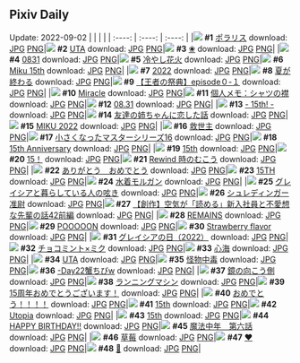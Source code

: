 ## Pixiv Daily
Update: 2022-09-02
|      |      |      |
| :----: | :----: | :----: |
|![](https://pixiv.microyu.workers.dev/c/240x480/img-master/img/2022/08/31/00/39/15/100881091_p0_master1200.jpg) **#1** [ポラリス](https://www.pixiv.net/artworks/100881091) download: [JPG](https://pixiv.microyu.workers.dev/img-original/img/2022/08/31/00/39/15/100881091_p0.jpg) [PNG](https://pixiv.microyu.workers.dev/img-original/img/2022/08/31/00/39/15/100881091_p0.png)|![](https://pixiv.microyu.workers.dev/c/240x480/img-master/img/2022/08/31/00/00/22/100879261_p0_master1200.jpg) **#2** [UTA](https://www.pixiv.net/artworks/100879261) download: [JPG](https://pixiv.microyu.workers.dev/img-original/img/2022/08/31/00/00/22/100879261_p0.jpg) [PNG](https://pixiv.microyu.workers.dev/img-original/img/2022/08/31/00/00/22/100879261_p0.png)|![](https://pixiv.microyu.workers.dev/c/240x480/img-master/img/2022/08/31/00/12/35/100880130_p0_master1200.jpg) **#3** [❀](https://www.pixiv.net/artworks/100880130) download: [JPG](https://pixiv.microyu.workers.dev/img-original/img/2022/08/31/00/12/35/100880130_p0.jpg) [PNG](https://pixiv.microyu.workers.dev/img-original/img/2022/08/31/00/12/35/100880130_p0.png)|
|![](https://pixiv.microyu.workers.dev/c/240x480/img-master/img/2022/08/31/02/47/22/100883685_p0_master1200.jpg) **#4** [0831](https://www.pixiv.net/artworks/100883685) download: [JPG](https://pixiv.microyu.workers.dev/img-original/img/2022/08/31/02/47/22/100883685_p0.jpg) [PNG](https://pixiv.microyu.workers.dev/img-original/img/2022/08/31/02/47/22/100883685_p0.png)|![](https://pixiv.microyu.workers.dev/c/240x480/img-master/img/2022/08/31/00/00/33/100879299_p0_master1200.jpg) **#5** [冷やし花火](https://www.pixiv.net/artworks/100879299) download: [JPG](https://pixiv.microyu.workers.dev/img-original/img/2022/08/31/00/00/33/100879299_p0.jpg) [PNG](https://pixiv.microyu.workers.dev/img-original/img/2022/08/31/00/00/33/100879299_p0.png)|![](https://pixiv.microyu.workers.dev/c/240x480/img-master/img/2022/08/31/01/02/16/100881744_p0_master1200.jpg) **#6** [Miku 15th](https://www.pixiv.net/artworks/100881744) download: [JPG](https://pixiv.microyu.workers.dev/img-original/img/2022/08/31/01/02/16/100881744_p0.jpg) [PNG](https://pixiv.microyu.workers.dev/img-original/img/2022/08/31/01/02/16/100881744_p0.png)|
|![](https://pixiv.microyu.workers.dev/c/240x480/img-master/img/2022/08/31/00/00/14/100879193_p0_master1200.jpg) **#7** [2022](https://www.pixiv.net/artworks/100879193) download: [JPG](https://pixiv.microyu.workers.dev/img-original/img/2022/08/31/00/00/14/100879193_p0.jpg) [PNG](https://pixiv.microyu.workers.dev/img-original/img/2022/08/31/00/00/14/100879193_p0.png)|![](https://pixiv.microyu.workers.dev/c/240x480/img-master/img/2022/08/31/00/31/55/100880818_p0_master1200.jpg) **#8** [夏が終わる](https://www.pixiv.net/artworks/100880818) download: [JPG](https://pixiv.microyu.workers.dev/img-original/img/2022/08/31/00/31/55/100880818_p0.jpg) [PNG](https://pixiv.microyu.workers.dev/img-original/img/2022/08/31/00/31/55/100880818_p0.png)|![](https://pixiv.microyu.workers.dev/c/240x480/img-master/img/2022/09/01/00/39/00/100907403_p0_master1200.jpg) **#9** [【王者の祭典】episode０-１](https://www.pixiv.net/artworks/100907403) download: [JPG](https://pixiv.microyu.workers.dev/img-original/img/2022/09/01/00/39/00/100907403_p0.jpg) [PNG](https://pixiv.microyu.workers.dev/img-original/img/2022/09/01/00/39/00/100907403_p0.png)|
|![](https://pixiv.microyu.workers.dev/c/240x480/img-master/img/2022/08/31/01/24/39/100882273_p0_master1200.jpg) **#10** [Miracle](https://www.pixiv.net/artworks/100882273) download: [JPG](https://pixiv.microyu.workers.dev/img-original/img/2022/08/31/01/24/39/100882273_p0.jpg) [PNG](https://pixiv.microyu.workers.dev/img-original/img/2022/08/31/01/24/39/100882273_p0.png)|![](https://pixiv.microyu.workers.dev/c/240x480/img-master/img/2022/08/31/08/00/02/100886645_p0_master1200.jpg) **#11** [個人メモ：シャツの襟](https://www.pixiv.net/artworks/100886645) download: [JPG](https://pixiv.microyu.workers.dev/img-original/img/2022/08/31/08/00/02/100886645_p0.jpg) [PNG](https://pixiv.microyu.workers.dev/img-original/img/2022/08/31/08/00/02/100886645_p0.png)|![](https://pixiv.microyu.workers.dev/c/240x480/img-master/img/2022/08/31/18/54/42/100882903_p0_master1200.jpg) **#12** [08.31](https://www.pixiv.net/artworks/100882903) download: [JPG](https://pixiv.microyu.workers.dev/img-original/img/2022/08/31/18/54/42/100882903_p0.jpg) [PNG](https://pixiv.microyu.workers.dev/img-original/img/2022/08/31/18/54/42/100882903_p0.png)|
|![](https://pixiv.microyu.workers.dev/c/240x480/img-master/img/2022/08/31/00/00/32/100879293_p0_master1200.jpg) **#13** [- 15th! -](https://www.pixiv.net/artworks/100879293) download: [JPG](https://pixiv.microyu.workers.dev/img-original/img/2022/08/31/00/00/32/100879293_p0.jpg) [PNG](https://pixiv.microyu.workers.dev/img-original/img/2022/08/31/00/00/32/100879293_p0.png)|![](https://pixiv.microyu.workers.dev/c/240x480/img-master/img/2022/09/01/00/02/23/100906098_p0_master1200.jpg) **#14** [友達の姉ちゃんに恋した話](https://www.pixiv.net/artworks/100906098) download: [JPG](https://pixiv.microyu.workers.dev/img-original/img/2022/09/01/00/02/23/100906098_p0.jpg) [PNG](https://pixiv.microyu.workers.dev/img-original/img/2022/09/01/00/02/23/100906098_p0.png)|![](https://pixiv.microyu.workers.dev/c/240x480/img-master/img/2022/08/31/00/02/30/100879584_p0_master1200.jpg) **#15** [MIKU 2022](https://www.pixiv.net/artworks/100879584) download: [JPG](https://pixiv.microyu.workers.dev/img-original/img/2022/08/31/00/02/30/100879584_p0.jpg) [PNG](https://pixiv.microyu.workers.dev/img-original/img/2022/08/31/00/02/30/100879584_p0.png)|
|![](https://pixiv.microyu.workers.dev/c/240x480/img-master/img/2022/08/31/00/00/09/100879160_p0_master1200.jpg) **#16** [救世主](https://www.pixiv.net/artworks/100879160) download: [JPG](https://pixiv.microyu.workers.dev/img-original/img/2022/08/31/00/00/09/100879160_p0.jpg) [PNG](https://pixiv.microyu.workers.dev/img-original/img/2022/08/31/00/00/09/100879160_p0.png)|![](https://pixiv.microyu.workers.dev/c/240x480/img-master/img/2022/09/01/23/51/48/100927860_p0_master1200.jpg) **#17** [小さくなったマスターシリーズ16](https://www.pixiv.net/artworks/100927860) download: [JPG](https://pixiv.microyu.workers.dev/img-original/img/2022/09/01/23/51/48/100927860_p0.jpg) [PNG](https://pixiv.microyu.workers.dev/img-original/img/2022/09/01/23/51/48/100927860_p0.png)|![](https://pixiv.microyu.workers.dev/c/240x480/img-master/img/2022/08/31/00/02/22/100879575_p0_master1200.jpg) **#18** [15th Anniversary](https://www.pixiv.net/artworks/100879575) download: [JPG](https://pixiv.microyu.workers.dev/img-original/img/2022/08/31/00/02/22/100879575_p0.jpg) [PNG](https://pixiv.microyu.workers.dev/img-original/img/2022/08/31/00/02/22/100879575_p0.png)|
|![](https://pixiv.microyu.workers.dev/c/240x480/img-master/img/2022/08/31/00/00/40/100879338_p0_master1200.jpg) **#19** [15th](https://www.pixiv.net/artworks/100879338) download: [JPG](https://pixiv.microyu.workers.dev/img-original/img/2022/08/31/00/00/40/100879338_p0.jpg) [PNG](https://pixiv.microyu.workers.dev/img-original/img/2022/08/31/00/00/40/100879338_p0.png)|![](https://pixiv.microyu.workers.dev/c/240x480/img-master/img/2022/08/31/22/02/38/100901556_p0_master1200.jpg) **#20** [15！](https://www.pixiv.net/artworks/100901556) download: [JPG](https://pixiv.microyu.workers.dev/img-original/img/2022/08/31/22/02/38/100901556_p0.jpg) [PNG](https://pixiv.microyu.workers.dev/img-original/img/2022/08/31/22/02/38/100901556_p0.png)|![](https://pixiv.microyu.workers.dev/c/240x480/img-master/img/2022/09/01/00/02/29/100906106_p0_master1200.jpg) **#21** [Rewind 時のむこう](https://www.pixiv.net/artworks/100906106) download: [JPG](https://pixiv.microyu.workers.dev/img-original/img/2022/09/01/00/02/29/100906106_p0.jpg) [PNG](https://pixiv.microyu.workers.dev/img-original/img/2022/09/01/00/02/29/100906106_p0.png)|
|![](https://pixiv.microyu.workers.dev/c/240x480/img-master/img/2022/08/31/00/18/27/100880360_p0_master1200.jpg) **#22** [ありがとう　おめでとう](https://www.pixiv.net/artworks/100880360) download: [JPG](https://pixiv.microyu.workers.dev/img-original/img/2022/08/31/00/18/27/100880360_p0.jpg) [PNG](https://pixiv.microyu.workers.dev/img-original/img/2022/08/31/00/18/27/100880360_p0.png)|![](https://pixiv.microyu.workers.dev/c/240x480/img-master/img/2022/08/31/00/00/12/100879182_p0_master1200.jpg) **#23** [15TH](https://www.pixiv.net/artworks/100879182) download: [JPG](https://pixiv.microyu.workers.dev/img-original/img/2022/08/31/00/00/12/100879182_p0.jpg) [PNG](https://pixiv.microyu.workers.dev/img-original/img/2022/08/31/00/00/12/100879182_p0.png)|![](https://pixiv.microyu.workers.dev/c/240x480/img-master/img/2022/09/01/00/00/07/100905768_p0_master1200.jpg) **#24** [水着モルガン](https://www.pixiv.net/artworks/100905768) download: [JPG](https://pixiv.microyu.workers.dev/img-original/img/2022/09/01/00/00/07/100905768_p0.jpg) [PNG](https://pixiv.microyu.workers.dev/img-original/img/2022/09/01/00/00/07/100905768_p0.png)|
|![](https://pixiv.microyu.workers.dev/c/240x480/img-master/img/2022/09/01/00/13/16/100906612_p0_master1200.jpg) **#25** [グレイシアと暮らしている人の呟き](https://www.pixiv.net/artworks/100906612) download: [JPG](https://pixiv.microyu.workers.dev/img-original/img/2022/09/01/00/13/16/100906612_p0.jpg) [PNG](https://pixiv.microyu.workers.dev/img-original/img/2022/09/01/00/13/16/100906612_p0.png)|![](https://pixiv.microyu.workers.dev/c/240x480/img-master/img/2022/09/01/00/01/30/100906020_p0_master1200.jpg) **#26** [シュレディンガー准尉](https://www.pixiv.net/artworks/100906020) download: [JPG](https://pixiv.microyu.workers.dev/img-original/img/2022/09/01/00/01/30/100906020_p0.jpg) [PNG](https://pixiv.microyu.workers.dev/img-original/img/2022/09/01/00/01/30/100906020_p0.png)|![](https://pixiv.microyu.workers.dev/c/240x480/img-master/img/2022/09/01/18/08/51/100919794_p0_master1200.jpg) **#27** [【創作】空気が「読める」新入社員と不愛想な先輩の話42前編](https://www.pixiv.net/artworks/100919794) download: [JPG](https://pixiv.microyu.workers.dev/img-original/img/2022/09/01/18/08/51/100919794_p0.jpg) [PNG](https://pixiv.microyu.workers.dev/img-original/img/2022/09/01/18/08/51/100919794_p0.png)|
|![](https://pixiv.microyu.workers.dev/c/240x480/img-master/img/2022/09/01/00/03/16/100906162_p0_master1200.jpg) **#28** [REMAINS](https://www.pixiv.net/artworks/100906162) download: [JPG](https://pixiv.microyu.workers.dev/img-original/img/2022/09/01/00/03/16/100906162_p0.jpg) [PNG](https://pixiv.microyu.workers.dev/img-original/img/2022/09/01/00/03/16/100906162_p0.png)|![](https://pixiv.microyu.workers.dev/c/240x480/img-master/img/2022/09/01/07/30/00/100912106_p0_master1200.jpg) **#29** [POOOOON](https://www.pixiv.net/artworks/100912106) download: [JPG](https://pixiv.microyu.workers.dev/img-original/img/2022/09/01/07/30/00/100912106_p0.jpg) [PNG](https://pixiv.microyu.workers.dev/img-original/img/2022/09/01/07/30/00/100912106_p0.png)|![](https://pixiv.microyu.workers.dev/c/240x480/img-master/img/2022/09/01/02/06/56/100909245_p0_master1200.jpg) **#30** [Strawberry flavor](https://www.pixiv.net/artworks/100909245) download: [JPG](https://pixiv.microyu.workers.dev/img-original/img/2022/09/01/02/06/56/100909245_p0.jpg) [PNG](https://pixiv.microyu.workers.dev/img-original/img/2022/09/01/02/06/56/100909245_p0.png)|
|![](https://pixiv.microyu.workers.dev/c/240x480/img-master/img/2022/09/01/18/26/45/100920131_p0_master1200.jpg) **#31** [グレイシアの日（2022）](https://www.pixiv.net/artworks/100920131) download: [JPG](https://pixiv.microyu.workers.dev/img-original/img/2022/09/01/18/26/45/100920131_p0.jpg) [PNG](https://pixiv.microyu.workers.dev/img-original/img/2022/09/01/18/26/45/100920131_p0.png)|![](https://pixiv.microyu.workers.dev/c/240x480/img-master/img/2022/09/01/02/20/01/100909447_p0_master1200.jpg) **#32** [チョコミント×ミク](https://www.pixiv.net/artworks/100909447) download: [JPG](https://pixiv.microyu.workers.dev/img-original/img/2022/09/01/02/20/01/100909447_p0.jpg) [PNG](https://pixiv.microyu.workers.dev/img-original/img/2022/09/01/02/20/01/100909447_p0.png)|![](https://pixiv.microyu.workers.dev/c/240x480/img-master/img/2022/09/01/00/00/17/100905816_p0_master1200.jpg) **#33** [心海](https://www.pixiv.net/artworks/100905816) download: [JPG](https://pixiv.microyu.workers.dev/img-original/img/2022/09/01/00/00/17/100905816_p0.jpg) [PNG](https://pixiv.microyu.workers.dev/img-original/img/2022/09/01/00/00/17/100905816_p0.png)|
|![](https://pixiv.microyu.workers.dev/c/240x480/img-master/img/2022/08/31/00/24/20/100880560_p0_master1200.jpg) **#34** [UTA](https://www.pixiv.net/artworks/100880560) download: [JPG](https://pixiv.microyu.workers.dev/img-original/img/2022/08/31/00/24/20/100880560_p0.jpg) [PNG](https://pixiv.microyu.workers.dev/img-original/img/2022/08/31/00/24/20/100880560_p0.png)|![](https://pixiv.microyu.workers.dev/c/240x480/img-master/img/2022/09/01/00/01/26/100906014_p0_master1200.jpg) **#35** [怪物中毒](https://www.pixiv.net/artworks/100906014) download: [JPG](https://pixiv.microyu.workers.dev/img-original/img/2022/09/01/00/01/26/100906014_p0.jpg) [PNG](https://pixiv.microyu.workers.dev/img-original/img/2022/09/01/00/01/26/100906014_p0.png)|![](https://pixiv.microyu.workers.dev/c/240x480/img-master/img/2022/09/01/19/58/44/100922072_p0_master1200.jpg) **#36** [-Day22蟹ちびw](https://www.pixiv.net/artworks/100922072) download: [JPG](https://pixiv.microyu.workers.dev/img-original/img/2022/09/01/19/58/44/100922072_p0.jpg) [PNG](https://pixiv.microyu.workers.dev/img-original/img/2022/09/01/19/58/44/100922072_p0.png)|
|![](https://pixiv.microyu.workers.dev/c/240x480/img-master/img/2022/08/31/00/00/14/100879197_p0_master1200.jpg) **#37** [鏡の向こう側](https://www.pixiv.net/artworks/100879197) download: [JPG](https://pixiv.microyu.workers.dev/img-original/img/2022/08/31/00/00/14/100879197_p0.jpg) [PNG](https://pixiv.microyu.workers.dev/img-original/img/2022/08/31/00/00/14/100879197_p0.png)|![](https://pixiv.microyu.workers.dev/c/240x480/img-master/img/2022/09/01/18/00/09/100919608_p0_master1200.jpg) **#38** [ランニングマシン](https://www.pixiv.net/artworks/100919608) download: [JPG](https://pixiv.microyu.workers.dev/img-original/img/2022/09/01/18/00/09/100919608_p0.jpg) [PNG](https://pixiv.microyu.workers.dev/img-original/img/2022/09/01/18/00/09/100919608_p0.png)|![](https://pixiv.microyu.workers.dev/c/240x480/img-master/img/2022/08/31/10/39/53/100888311_p0_master1200.jpg) **#39** [15周年おめでとうございます！](https://www.pixiv.net/artworks/100888311) download: [JPG](https://pixiv.microyu.workers.dev/img-original/img/2022/08/31/10/39/53/100888311_p0.jpg) [PNG](https://pixiv.microyu.workers.dev/img-original/img/2022/08/31/10/39/53/100888311_p0.png)|
|![](https://pixiv.microyu.workers.dev/c/240x480/img-master/img/2022/08/31/01/15/02/100882073_p0_master1200.jpg) **#40** [おめでとう！！！！](https://www.pixiv.net/artworks/100882073) download: [JPG](https://pixiv.microyu.workers.dev/img-original/img/2022/08/31/01/15/02/100882073_p0.jpg) [PNG](https://pixiv.microyu.workers.dev/img-original/img/2022/08/31/01/15/02/100882073_p0.png)|![](https://pixiv.microyu.workers.dev/c/240x480/img-master/img/2022/08/31/16/08/01/100892865_p0_master1200.jpg) **#41** [15th](https://www.pixiv.net/artworks/100892865) download: [JPG](https://pixiv.microyu.workers.dev/img-original/img/2022/08/31/16/08/01/100892865_p0.jpg) [PNG](https://pixiv.microyu.workers.dev/img-original/img/2022/08/31/16/08/01/100892865_p0.png)|![](https://pixiv.microyu.workers.dev/c/240x480/img-master/img/2022/09/01/00/00/08/100905772_p0_master1200.jpg) **#42** [Utopia](https://www.pixiv.net/artworks/100905772) download: [JPG](https://pixiv.microyu.workers.dev/img-original/img/2022/09/01/00/00/08/100905772_p0.jpg) [PNG](https://pixiv.microyu.workers.dev/img-original/img/2022/09/01/00/00/08/100905772_p0.png)|
|![](https://pixiv.microyu.workers.dev/c/240x480/img-master/img/2022/08/31/00/03/24/100879652_p0_master1200.jpg) **#43** [15th](https://www.pixiv.net/artworks/100879652) download: [JPG](https://pixiv.microyu.workers.dev/img-original/img/2022/08/31/00/03/24/100879652_p0.jpg) [PNG](https://pixiv.microyu.workers.dev/img-original/img/2022/08/31/00/03/24/100879652_p0.png)|![](https://pixiv.microyu.workers.dev/c/240x480/img-master/img/2022/08/31/00/39/21/100881096_p0_master1200.jpg) **#44** [HAPPY BIRTHDAY!!](https://www.pixiv.net/artworks/100881096) download: [JPG](https://pixiv.microyu.workers.dev/img-original/img/2022/08/31/00/39/21/100881096_p0.jpg) [PNG](https://pixiv.microyu.workers.dev/img-original/img/2022/08/31/00/39/21/100881096_p0.png)|![](https://pixiv.microyu.workers.dev/c/240x480/img-master/img/2022/09/01/00/04/08/100906220_p0_master1200.jpg) **#45** [魔法中年　第六話](https://www.pixiv.net/artworks/100906220) download: [JPG](https://pixiv.microyu.workers.dev/img-original/img/2022/09/01/00/04/08/100906220_p0.jpg) [PNG](https://pixiv.microyu.workers.dev/img-original/img/2022/09/01/00/04/08/100906220_p0.png)|
|![](https://pixiv.microyu.workers.dev/c/240x480/img-master/img/2022/09/01/00/18/27/100906786_p0_master1200.jpg) **#46** [草莓](https://www.pixiv.net/artworks/100906786) download: [JPG](https://pixiv.microyu.workers.dev/img-original/img/2022/09/01/00/18/27/100906786_p0.jpg) [PNG](https://pixiv.microyu.workers.dev/img-original/img/2022/09/01/00/18/27/100906786_p0.png)|![](https://pixiv.microyu.workers.dev/c/240x480/img-master/img/2022/08/31/00/16/37/100880275_p0_master1200.jpg) **#47** [❤](https://www.pixiv.net/artworks/100880275) download: [JPG](https://pixiv.microyu.workers.dev/img-original/img/2022/08/31/00/16/37/100880275_p0.jpg) [PNG](https://pixiv.microyu.workers.dev/img-original/img/2022/08/31/00/16/37/100880275_p0.png)|![](https://pixiv.microyu.workers.dev/c/240x480/img-master/img/2022/09/01/00/24/03/100906962_p0_master1200.jpg) **#48** [🎵](https://www.pixiv.net/artworks/100906962) download: [JPG](https://pixiv.microyu.workers.dev/img-original/img/2022/09/01/00/24/03/100906962_p0.jpg) [PNG](https://pixiv.microyu.workers.dev/img-original/img/2022/09/01/00/24/03/100906962_p0.png)|
